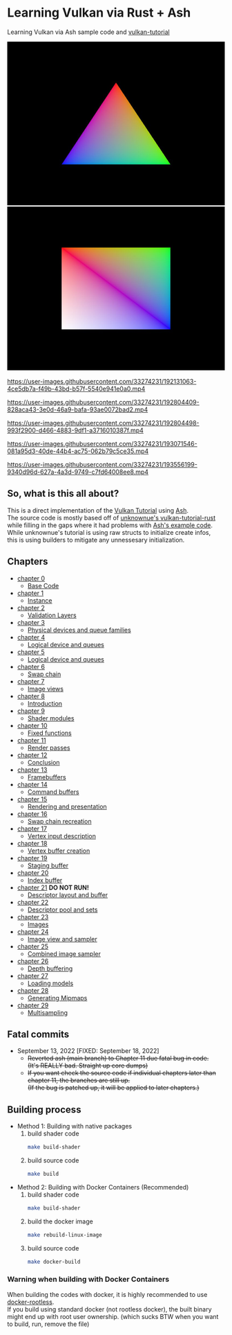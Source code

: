 # Learning Vulkan via Rust + Ash

Learning Vulkan via Ash sample code and [vulkan-tutorial](https://vulkan-tutorial.com/Introduction)

![triangle](./results/rainbow_triangle.jpg "rainbow_triangle")
![square](./results/rainbow_square.jpg "rainbow_square")

https://user-images.githubusercontent.com/33274231/192131063-4ce5db7a-f49b-43bd-b57f-5540e941e0a0.mp4

https://user-images.githubusercontent.com/33274231/192804409-828aca43-3e0d-46a9-bafa-93ae0072bad2.mp4

https://user-images.githubusercontent.com/33274231/192804498-993f2900-d466-4883-9df1-a3716010387f.mp4

https://user-images.githubusercontent.com/33274231/193071546-081a95d3-40de-44b4-ac75-062b79c5ce35.mp4

https://user-images.githubusercontent.com/33274231/193556199-9340d96d-627a-4a3d-9749-c7fd64008ee8.mp4

## So, what is this all about?

This is a direct implementation of the [Vulkan Tutorial](https://vulkan-tutorial.com) using [Ash](https://docs.rs/ash). \
The source code is mostly based off of [unknownue's vulkan-tutorial-rust](https://github.com/unknownue/vulkan-tutorial-rust) \
while filling in the gaps where it had problems with [Ash's example code](https://github.com/ash-rs/ash/blob/master/examples/src/lib.rs). \
While unknownue's tutorial is using raw structs to initialize create infos, \
this is using builders to mitigate any unnessesary initialization.

## Chapters
- [chapter 0](https://github.com/bonohub13/learning_vulkan/tree/chapter_0)
    - [Base Code](https://vulkan-tutorial.com/Drawing_a_triangle/Setup/Base_code)
- [chapter 1](https://github.com/bonohub13/learning_vulkan/tree/chapter_1)
    - [Instance](https://vulkan-tutorial.com/Drawing_a_triangle/Setup/Instance)
- [chapter 2](https://github.com/bonohub13/learning_vulkan/tree/chapter_2)
    - [Validation Layers](https://vulkan-tutorial.com/Drawing_a_triangle/Setup/Validation_layers)
- [chapter 3](https://github.com/bonohub13/learning_vulkan/tree/chapter_3)
    - [Physical devices and queue families](https://vulkan-tutorial.com/Drawing_a_triangle/Setup/Physical_devices_and_queue_families)
- [chapter 4](https://github.com/bonohub13/learning_vulkan/tree/chapter_4)
    - [Logical device and queues](https://vulkan-tutorial.com/Drawing_a_triangle/Setup/Logical_device_and_queues)
- [chapter 5](https://github.com/bonohub13/learning_vulkan/tree/chapter_5)
    - [Logical device and queues](https://vulkan-tutorial.com/Drawing_a_triangle/Presentation/Window_surface)
- [chapter 6](https://github.com/bonohub13/learning_vulkan/tree/chapter_6)
    - [Swap chain](https://vulkan-tutorial.com/Drawing_a_triangle/Presentation/Swap_chain)
- [chapter 7](https://github.com/bonohub13/learning_vulkan/tree/chapter_7)
    - [Image views](https://vulkan-tutorial.com/Drawing_a_triangle/Presentation/Image_views)
- [chapter 8](https://github.com/bonohub13/learning_vulkan/tree/chapter_8)
    - [Introduction](https://vulkan-tutorial.com/Drawing_a_triangle/Graphics_pipeline_basics/Introduction)
- [chapter 9](https://github.com/bonohub13/learning_vulkan/tree/chapter_9)
    - [Shader modules](https://vulkan-tutorial.com/Drawing_a_triangle/Graphics_pipeline_basics/Shader_modules)
- [chapter 10](https://github.com/bonohub13/learning_vulkan/tree/chapter_10)
    - [Fixed functions](https://vulkan-tutorial.com/Drawing_a_triangle/Graphics_pipeline_basics/Fixed_functions)
- [chapter 11](https://github.com/bonohub13/learning_vulkan/tree/chapter_11)
    - [Render passes](https://vulkan-tutorial.com/Drawing_a_triangle/Graphics_pipeline_basics/Render_passes)
- [chapter 12](https://github.com/bonohub13/learning_vulkan/tree/chapter_12)
    - [Conclusion](https://vulkan-tutorial.com/Drawing_a_triangle/Graphics_pipeline_basics/Conclusion)
- [chapter 13](https://github.com/bonohub13/learning_vulkan/tree/chapter_13)
    - [Framebuffers](https://vulkan-tutorial.com/Drawing_a_triangle/Drawing/Framebuffers)
- [chapter 14](https://github.com/bonohub13/learning_vulkan/tree/chapter_14)
    - [Command buffers](https://vulkan-tutorial.com/Drawing_a_triangle/Drawing/Command_buffers)
- [chapter 15](https://github.com/bonohub13/learning_vulkan/tree/chapter_15)
    - [Rendering and presentation](https://vulkan-tutorial.com/Drawing_a_triangle/Drawing/Rendering_and_presentation)
- [chapter 16](https://github.com/bonohub13/learning_vulkan/tree/chapter_16)
    - [Swap chain recreation](https://vulkan-tutorial.com/Drawing_a_triangle/Swap_chain_recreation)
- [chapter 17](https://github.com/bonohub13/learning_vulkan/tree/chapter_17)
    - [Vertex input description](https://vulkan-tutorial.com/Vertex_buffers/Vertex_input_description)
- [chapter 18](https://github.com/bonohub13/learning_vulkan/tree/chapter_18)
    - [Vertex buffer creation](https://vulkan-tutorial.com/Vertex_buffers/Vertex_buffer_creation)
- [chapter 19](https://github.com/bonohub13/learning_vulkan/tree/chapter_19)
    - [Staging buffer](https://vulkan-tutorial.com/Vertex_buffers/Staging_buffer)
- [chapter 20](https://github.com/bonohub13/learning_vulkan/tree/chapter_20)
    - [Index buffer](https://vulkan-tutorial.com/Vertex_buffers/Index_buffer)
- [chapter 21](https://github.com/bonohub13/learning_vulkan/tree/chapter_21) __DO NOT RUN!__
    - [Descriptor layout and buffer](https://vulkan-tutorial.com/Uniform_buffers/Descriptor_layout_and_buffer)
- [chapter 22](https://github.com/bonohub13/learning_vulkan/tree/chapter_22)
    - [Descriptor pool and sets](https://vulkan-tutorial.com/Uniform_buffers/Descriptor_pool_and_sets)
- [chapter 23](https://github.com/bonohub13/learning_vulkan/tree/chapter_23)
    - [Images](https://vulkan-tutorial.com/Texture_mapping/Images)
- [chapter 24](https://github.com/bonohub13/learning_vulkan/tree/chapter_24)
    - [Image view and sampler](https://vulkan-tutorial.com/Texture_mapping/Image_view_and_sampler)
- [chapter 25](https://github.com/bonohub13/learning_vulkan/tree/chapter_25)
    - [Combined image sampler](https://vulkan-tutorial.com/Texture_mapping/Combined_image_sampler)
- [chapter 26](https://github.com/bonohub13/learning_vulkan/tree/chapter_26)
    - [Depth buffering](https://vulkan-tutorial.com/Depth_buffering)
- [chapter 27](https://github.com/bonohub13/learning_vulkan/tree/chapter_27)
    - [Loading models](https://vulkan-tutorial.com/Loading_models)
- [chapter 28](https://github.com/bonohub13/learning_vulkan/tree/chapter_28)
    - [Generating Mipmaps](https://vulkan-tutorial.com/Generating_Mipmaps)
- [chapter 29](https://github.com/bonohub13/learning_vulkan/tree/chapter_29)
    - [Multisampling](https://vulkan-tutorial.com/Multisampling)

## Fatal commits
- September 13, 2022 [FIXED: September 18, 2022]
    - ~~Reverted ash (main branch) to Chapter 11 due fatal bug in code.~~ \
    ~~(It's REALLY bad. Straight up core dumps)~~
    - ~~If you want check the source code if individual chapters later than~~ \
    ~~chapter 11, the branches are still up.~~ \
    ~~(If the bug is patched up, it will be applied to later chapters.)~~

## Building process
- Method 1: Building with native packages
    1. build shader code
        ``` bash
        make build-shader
        ```
    2. build source code
        ``` bash
        make build
        ```
- Method 2: Building with Docker Containers (Recommended)
    1. build shader code
        ``` bash
        make build-shader
        ```
    2. build the docker image
        ``` bash
        make rebuild-linux-image
        ```
    3. build source code
        ``` bash
        make docker-build
        ```

### Warning when building with Docker Containers
When building the codes with docker, it is highly recommended to use [docker-rootless](https://docs.docker.com/engine/security/rootless/). \
If you build using standard docker (not rootless docker), the built binary might end up
with root user ownership. (which sucks BTW when you want to build, run, remove the file)

